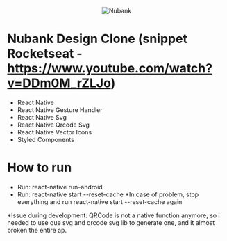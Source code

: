 <p align="center">
  <img src="https://is4-ssl.mzstatic.com/image/thumb/Purple113/v4/d0/1a/86/d01a86b1-d815-f0e7-4f91-83590b1790e8/AppIcon-0-1x_U007emarketing-0-0-GLES2_U002c0-512MB-sRGB-0-0-0-85-220-0-0-0-6.png/1200x630wa.png" alt="Nubank" />
</p>

# Nubank Design Clone (snippet Rocketseat - https://www.youtube.com/watch?v=DDm0M_rZLJo)
- React Native
- React Native Gesture Handler
- React Native Svg
- React Native Qrcode Svg
- React Native Vector Icons
- Styled Components

# How to run
- Run: react-native run-android
- Run: react-native start --reset-cache
*In case of problem, stop everything and run react-native start --reset-cache again

*Issue during development: QRCode is not a native function anymore, so i needed to use que svg and qrcode svg lib to generate one, and it almost broken the entire ap.


